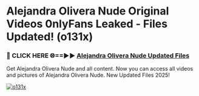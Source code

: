 # Alejandra Olivera Nude Original Videos 0nlyFans Leaked - Files Updated! (o131x)

<h3>🔴 CLICK HERE 🌐==►► <a href="https://tinyurl.com/52m3yx9h" rel="nofollow">Alejandra Olivera Nude Updated Files</a></h3>

Get Alejandra Olivera Nude and all content. Now you can access all videos and pictures of Alejandra Olivera Nude. New Updated Files 2025!

[![o131x](https://i.imgur.com/TnHtlc8.gif)](https://tinyurl.com/52m3yx9h)
